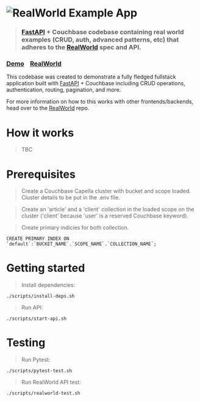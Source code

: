 # ![RealWorld Example App](logo.png)

> ### [FastAPI](https://github.com/tiangolo/fastapi) + Couchbase codebase containing real world examples (CRUD, auth, advanced patterns, etc) that adheres to the [RealWorld](https://github.com/gothinkster/realworld) spec and API.


### [Demo](https://demo.realworld.io/)&nbsp;&nbsp;&nbsp;&nbsp;[RealWorld](https://github.com/gothinkster/realworld)


This codebase was created to demonstrate a fully fledged fullstack application built with [FastAPI](https://github.com/tiangolo/fastapi) + Couchbase including CRUD operations, authentication, routing, pagination, and more.


For more information on how to this works with other frontends/backends, head over to the [RealWorld](https://github.com/gothinkster/realworld) repo.


# How it works

> TBC

# Prerequisites

> Create a Couchbase Capella cluster with bucket and scope loaded.
Cluster details to be put in the .env file.

> Create an 'article' and a 'client' collection in the loaded scope on the cluster ('client' because 'user' is a reserved Couchbase keyword).

> Create primary indicies for both collection.
```
CREATE PRIMARY INDEX ON `default`:`BUCKET_NAME`.`SCOPE_NAME`.`COLLECTION_NAME`;
```

# Getting started

> Install dependencies:
```
./scripts/install-deps.sh
```

> Run API:
```
./scripts/start-api.sh
```

# Testing

> Run Pytest:
```
./scripts/pytest-test.sh
```

> Run RealWorld API test:
```
./scripts/realworld-test.sh
```

